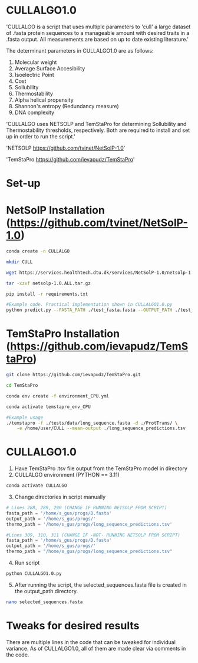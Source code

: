 # CULLALGO1.0
'CULLALGO is a script that uses multiple parameters to 'cull' a large dataset of .fasta protein sequences to a manageable amount with desired traits in a .fasta output. All measurements are based on up to date existing literature.'

The determinant parameters in CULLALGO1.0 are as follows:
1. Molecular weight
2. Average Surface Accesibility
3. Isoelectric Point
4. Cost
5. Sollubility
6. Thermostability
7. Alpha helical propensity
8. Shannon's entropy (Redundancy measure)
9. DNA complexity

'CULLALGO uses NETSOLP and TemStaPro for determining Sollubility and Thermostability thresholds, respectively. Both are required to install and set up in order to run the script.'

'NETSOLP https://github.com/tvinet/NetSolP-1.0'

'TemStaPro https://github.com/ievapudz/TemStaPro'

# Set-up
# NetSolP Installation (https://github.com/tvinet/NetSolP-1.0)
```bash
conda create -n CULLALGO
```
```bash
mkdir CULL
```
```bash
wget https://services.healthtech.dtu.dk/services/NetSolP-1.0/netsolp-1.0.ALL.tar.gz
```
```bash
tar -xzvf netsolp-1.0.ALL.tar.gz
```
```bash
pip install -r requirements.txt
```
```bash
#Example code. Practical implementation shown in CULLALGO1.0.py
python predict.py --FASTA_PATH ./test_fasta.fasta --OUTPUT_PATH ./test_preds.csv --MODEL_TYPE ESM12 --PREDICTION_TYPE S
```
# TemStaPro Installation (https://github.com/ievapudz/TemStaPro)
```bash
git clone https://github.com/ievapudz/TemStaPro.git
```

```bash
cd TemStaPro
```

```bash
conda env create -f environment_CPU.yml
```

```bash
conda activate temstapro_env_CPU
```

```bash
#Example usage
./temstapro -f ./tests/data/long_sequence.fasta -d ./ProtTrans/ \
    -e /home/user/CULL --mean-output ./long_sequence_predictions.tsv
```

# CULLALGO1.0
1. Have TemStaPro .tsv file output from the TemStaPro model in directory
2. CULLALGO environment (PYTHON == 3.11)
```bash
conda activate CULLALGO
```
3. Change directories in script manually
```python
# Lines 288, 289, 290 (CHANGE IF RUNNING NETSOLP FROM SCRIPT)
fasta_path = '/home/s_gus/progs/D.fasta'
output_path = '/home/s_gus/progs/'
thermo_path = '/home/s_gus/progs/long_sequence_predictions.tsv'

#Lines 309, 310, 311 (CHANGE IF -NOT- RUNNING NETSOLP FROM SCRIPT)
fasta_path = '/home/s_gus/progs/D.fasta'
output_path = '/home/s_gus/progs/'    
thermo_path = "/home/s_gus/progs/long_sequence_predictions.tsv"
```
4. Run script
```bash
python CULLALGO1.0.py
```

5. After running the script, the selected_sequences.fasta file is created in the output_path directory.
```bash
nano selected_sequences.fasta
```

# Tweaks for desired results
There are multiple lines in the code that can be tweaked for individual variance. As of CULLALGO1.0, all of them are made clear via comments in the code.
